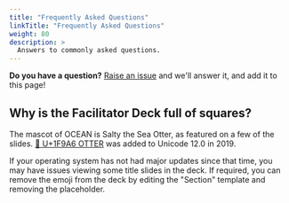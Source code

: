 ```yaml
---
title: "Frequently Asked Questions"
linkTitle: "Frequently Asked Questions"
weight: 80
description: >
  Answers to commonly asked questions.
---
```


**Do you have a question?** [Raise an issue](https://github.com/google/across/issues/new?title=FAQ:) and we'll answer it, and add it to this page!


## Why is the Facilitator Deck full of squares? 

The mascot of OCEAN is Salty the Sea Otter, as featured on a few of the slides. [🦦 U+1F9A6 OTTER](https://emojipedia.org/otter/) was added to Unicode 12.0 in 2019.

If your operating system has not had major updates since that time, you may have issues viewing some title slides in the deck. If required, you can remove the emoji from the deck by editing the "Section" template and removing the placeholder.

